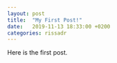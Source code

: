 ```yaml
---
layout: post
title:  "My First Post!"
date:   2019-11-13 18:33:00 +0200
categories: rissadr
---
```

Here is the first post.
